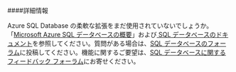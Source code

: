 ﻿####詳細情報

Azure SQL Database の柔軟な拡張をまだ使用されていないでしょうか。「[Microsoft Azure SQL データベースの概要](./sql-database-elastic-scale-get-started.md)」および[ SQL データベースのドキュメント](./sql-database-elastic-scale-documentation-map.md)を参照してください。質問がある場合は、[SQL データベースのフォーラム](http://social.msdn.microsoft.com/forums/azure/en-US/home?forum=ssdsgetstarted)に投稿してください。機能に関するご要望は、[SQL データベースに関するフィードバック フォーラム](http://feedback.azure.com/forums/217321-sql-database)にお寄せください。
